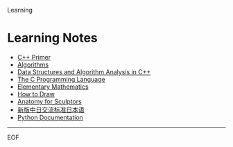 Learning

Learning Notes
================================================================================

- [C++ Primer](https://github.com/alaxion/Learning/tree/master/CppPrimer)
- [Algorithms](https://github.com/alaxion/Learning/tree/master/Algorithms)
- [Data Structures and Algorithm Analysis in C++](https://github.com/alaxion/Learning/tree/master/DataStructuresAlgorithmAnalysis)
- [The C Programming Language](https://github.com/alaxion/Learning/tree/master/TheCProgrammingLanguage)
- [Elementary Mathematics](https://github.com/alaxion/Learning/tree/master/ElementaryMathematics)
- [How to Draw](https://github.com/alaxion/Learning/tree/master/HowToDraw)
- [Anatomy for Sculptors](https://github.com/alaxion/Learning/tree/master/AnatomyForSculptors)
- [新版中日交流标准日本语](https://github.com/alaxion/Learning/tree/master/XnbjVsriJclqBcvpRibfyu)
- [Python Documentation](https://github.com/alaxion/Learning/tree/master/PythonDocumentation)

--------------------------------------------------------------------------------

EOF
